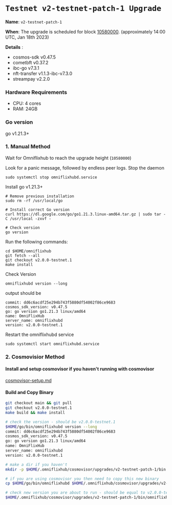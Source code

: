 # `Testnet v2-testnet-patch-1 Upgrade `

**Name**: `v2-testnet-patch-1`

**When**: The upgrade is scheduled for block [10580000](https://testnet.ping.pub/omniflix/block/10580000). (approximately 14:00 UTC, Jan 18th 2023)

**Details** :
- cosmos-sdk v0.47.5
- cometbft v0.37.2
- ibc-go v7.3.1
- nft-transfer v1.1.3-ibc-v7.3.0
- streampay v2.2.0


### Hardware Requirements
- CPU: 4 cores
- RAM: 24GB 

### Go version

go v1.21.3+

### 1. Manual Method
Wait for Omniflixhub to reach the upgrade height (`10580000`)

Look for a panic message, followed by endless peer logs. Stop the daemon
```
sudo systemctl stop omniflixhubd.service
```

Install go v1.21.3+
```
# Remove previous installation
sudo rm -rf /usr/local/go

# Install correct Go version
curl https://dl.google.com/go/go1.21.3.linux-amd64.tar.gz | sudo tar -C /usr/local -zxvf -

# Check version
go version
```

Run the following commands:

```
cd $HOME/omniflixhub
git fetch --all
git checkout v2.0.0-testnet.1
make install
```
Check Version
```
omniflixhubd version --long
```
output should be
```
commit: dd6c6acdf25e294b743f5880df54002f86ce9683
cosmos_sdk_version: v0.47.5
go: go version go1.21.3 linux/amd64
name: OmniFlixHub
server_name: omniflixhubd
version: v2.0.0-testnet.1
```
Restart the omniflixhubd service

```
sudo systemctl start omniflixhubd.service
```

### 2. Cosmovisior Method
#### Install and setup cosmovisor if you haven't running with cosmovisor

  [cosmovisor-setup.md](https://github.com/OmniFlix/docs/blob/main/guides/mainnet/omniflixhub-1/cosmovisor-setup.md)


#### Build and Copy Binary

```bash
git checkout main && git pull
git checkout v2.0.0-testnet.1
make build && make install

# check the version - should be v2.0.0-testnet.1
$HOME/go/bin/omniflixhubd version --long
commit: dd6c6acdf25e294b743f5880df54002f86ce9683
cosmos_sdk_version: v0.47.5
go: go version go1.21.3 linux/amd64
name: OmniFlixHub
server_name: omniflixhubd
version: v2.0.0-testnet.1

# make a dir if you haven't
mkdir -p $HOME/.omniflixhub/cosmovisor/upgrades/v2-testnet-patch-1/bin

# if you are using cosmovisor you then need to copy this new binary
cp $HOME/go/bin/omniflixhubd $HOME/.omniflixhub/cosmovisor/upgrades/v2-testnet-patch-1/bin

# check new version you are about to run - should be equal to v2.0.0-testnet.1
$HOME/.omniflixhub/cosmovisor/upgrades/v2-testnet-patch-1/bin/omniflixhubd version
